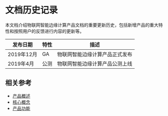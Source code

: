 # 文档历史记录

本文档介绍物联网智能边缘计算产品文档的重要更新历史，包括新增产品的重大特性和按照用户的反馈进行内容的更新等。

| 发布日期   | 特性 | 描述                           |
| ---------- | ---- | ------------------------------ |
| 2019年12月 | GA   | 物联网智能边缘计算产品正式发布 |
| 2019年4月  | 公测 | 物联网智能边缘计算产品公测上线 |

## 相关参考

- [产品概述](../Introduction/Product-Overview.md)
- [核心概念](../Introduction/Core-Concepts.md)
- [产品功能](../Introduction/Features.md)

